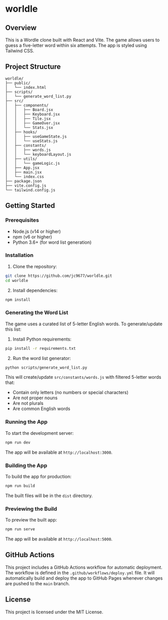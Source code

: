 # worldle

## Overview

This is a Wordle clone built with React and Vite. The game allows users to guess a five-letter word within six attempts. The app is styled using Tailwind CSS.

## Project Structure

```
worldle/
├── public/
│   └── index.html
├── scripts/
│   └── generate_word_list.py
├── src/
│   ├── components/
│   │   ├── Board.jsx
│   │   ├── Keyboard.jsx
│   │   ├── Tile.jsx
│   │   ├── GameOver.jsx
│   │   └── Stats.jsx
│   ├── hooks/
│   │   ├── useGameState.js
│   │   └── useStats.js
│   ├── constants/
│   │   ├── words.js
│   │   └── keyboardLayout.js
│   ├── utils/
│   │   └── gameLogic.js
│   ├── App.jsx
│   ├── main.jsx
│   └── index.css
├── package.json
├── vite.config.js
└── tailwind.config.js
```

## Getting Started

### Prerequisites

- Node.js (v14 or higher)
- npm (v6 or higher)
- Python 3.6+ (for word list generation)

### Installation

1. Clone the repository:

```sh
git clone https://github.com/jc9677/worldle.git
cd worldle
```

2. Install dependencies:

```sh
npm install
```

### Generating the Word List

The game uses a curated list of 5-letter English words. To generate/update this list:

1. Install Python requirements:
```sh
pip install -r requirements.txt
```

2. Run the word list generator:
```sh
python scripts/generate_word_list.py
```

This will create/update `src/constants/words.js` with filtered 5-letter words that:
- Contain only letters (no numbers or special characters)
- Are not proper nouns
- Are not plurals
- Are common English words

### Running the App

To start the development server:

```sh
npm run dev
```

The app will be available at `http://localhost:3000`.

### Building the App

To build the app for production:

```sh
npm run build
```

The built files will be in the `dist` directory.

### Previewing the Build

To preview the built app:

```sh
npm run serve
```

The app will be available at `http://localhost:5000`.

## GitHub Actions

This project includes a GitHub Actions workflow for automatic deployment. The workflow is defined in the `.github/workflows/deploy.yml` file. It will automatically build and deploy the app to GitHub Pages whenever changes are pushed to the `main` branch.

## License

This project is licensed under the MIT License.
